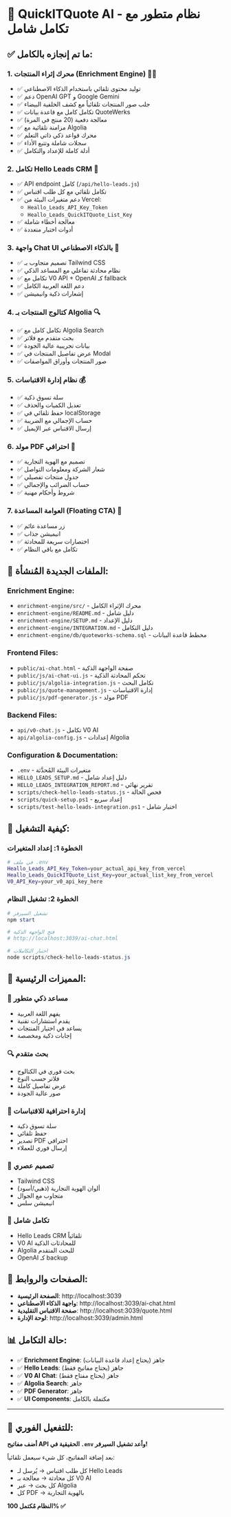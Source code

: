 # 🚀 QuickITQuote AI - نظام متطور مع تكامل شامل

## ✅ ما تم إنجازه بالكامل:

### 1. **محرك إثراء المنتجات (Enrichment Engine)** 🤖✨
- ✅ توليد محتوى تلقائي باستخدام الذكاء الاصطناعي
- ✅ دعم OpenAI GPT و Google Gemini
- ✅ جلب صور المنتجات تلقائياً مع كشف الخلفية البيضاء
- ✅ تكامل كامل مع قاعدة بيانات QuoteWerks
- ✅ معالجة دفعية (20 منتج في المرة)
- ✅ مزامنة تلقائية مع Algolia
- ✅ محرك قواعد ذكي ذاتي التعلم
- ✅ سجلات شاملة وتتبع الأداء
- ✅ أدلة كاملة للإعداد والتكامل

### 2. **تكامل Hello Leads CRM** 🔗
- ✅ API endpoint كامل (`/api/hello-leads.js`)
- ✅ تكامل تلقائي مع كل طلب اقتباس
- ✅ دعم متغيرات البيئة من Vercel:
  - `Heallo_Leads_API_Key_Token`
  - `Heallo_Leads_QuickITQuote_List_Key`
- ✅ معالجة أخطاء شاملة
- ✅ أدوات اختبار متعددة

### 3. **واجهة Chat UI بالذكاء الاصطناعي** 🤖
- ✅ تصميم متجاوب بـ Tailwind CSS
- ✅ نظام محادثة تفاعلي مع المساعد الذكي
- ✅ تكامل مع V0 API + OpenAI كـ fallback
- ✅ دعم اللغة العربية الكامل
- ✅ إشعارات ذكية وانيميشن

### 4. **كتالوج المنتجات بـ Algolia** 🔍
- ✅ تكامل كامل مع Algolia Search
- ✅ بحث متقدم مع فلاتر
- ✅ بيانات تجريبية عالية الجودة
- ✅ عرض تفاصيل المنتجات في Modal
- ✅ صور المنتجات وأوراق المواصفات

### 5. **نظام إدارة الاقتباسات** 💰
- ✅ سلة تسوق ذكية
- ✅ تعديل الكميات والحذف
- ✅ حفظ تلقائي في localStorage
- ✅ حساب الإجمالي مع الضريبة
- ✅ إرسال الاقتباس عبر الإيميل

### 6. **مولد PDF احترافي** 📄
- ✅ تصميم مع الهوية التجارية
- ✅ شعار الشركة ومعلومات التواصل
- ✅ جدول منتجات تفصيلي
- ✅ حساب الضرائب والإجمالي
- ✅ شروط وأحكام مهنية

### 7. **العوامة المساعدة (Floating CTA)** 🎯
- ✅ زر مساعدة عائم
- ✅ انيميشن جذاب
- ✅ اختصارات سريعة للمحادثة
- ✅ تكامل مع باقي النظام

## 📁 الملفات الجديدة المُنشأة:

### Enrichment Engine:
- `enrichment-engine/src/` - محرك الإثراء الكامل
- `enrichment-engine/README.md` - دليل شامل
- `enrichment-engine/SETUP.md` - دليل الإعداد
- `enrichment-engine/INTEGRATION.md` - دليل التكامل
- `enrichment-engine/db/quoteworks-schema.sql` - مخطط قاعدة البيانات

### Frontend Files:
- `public/ai-chat.html` - صفحة الواجهة الذكية
- `public/js/ai-chat-ui.js` - تحكم المحادثة الذكية
- `public/js/algolia-integration.js` - تكامل البحث
- `public/js/quote-management.js` - إدارة الاقتباسات
- `public/js/pdf-generator.js` - مولد PDF

### Backend Files:
- `api/v0-chat.js` - تكامل V0 AI
- `api/algolia-config.js` - إعدادات Algolia

### Configuration & Documentation:
- `.env` - متغيرات البيئة المُحدَّثة
- `HELLO_LEADS_SETUP.md` - دليل إعداد شامل
- `HELLO_LEADS_INTEGRATION_REPORT.md` - تقرير نهائي
- `scripts/check-hello-leads-status.js` - فحص الحالة
- `scripts/quick-setup.ps1` - إعداد سريع
- `scripts/test-hello-leads-integration.ps1` - اختبار شامل

## 🎯 كيفية التشغيل:

### الخطوة 1: إعداد المتغيرات
```bash
# في ملف .env
Heallo_Leads_API_Key_Token=your_actual_api_key_from_vercel
Heallo_Leads_QuickITQuote_List_Key=your_actual_list_key_from_vercel
V0_API_Key=your_v0_api_key_here
```

### الخطوة 2: تشغيل النظام
```powershell
# تشغيل السيرفر
npm start

# فتح الواجهة الذكية
# http://localhost:3039/ai-chat.html

# اختبار التكاملات
node scripts/check-hello-leads-status.js
```

## 🌟 المميزات الرئيسية:

### 🤖 **مساعد ذكي متطور**
- يفهم اللغة العربية
- يقدم استشارات تقنية
- يساعد في اختيار المنتجات
- إجابات ذكية ومخصصة

### 🔍 **بحث متقدم**
- بحث فوري في الكتالوج
- فلاتر حسب النوع
- عرض تفاصيل كاملة
- صور عالية الجودة

### 💼 **إدارة احترافية للاقتباسات**
- سلة تسوق ذكية
- حفظ تلقائي
- تصدير PDF احترافي
- إرسال فوري للعملاء

### 🎨 **تصميم عصري**
- Tailwind CSS
- ألوان الهوية التجارية (ذهبي/أسود)
- متجاوب مع الجوال
- انيميشن سلس

### 🔗 **تكامل شامل**
- Hello Leads CRM تلقائياً
- V0 AI للمحادثات الذكية
- Algolia للبحث المتقدم
- OpenAI كـ backup

## 🎯 الصفحات والروابط:

- **الصفحة الرئيسية**: http://localhost:3039
- **واجهة الذكاء الاصطناعي**: http://localhost:3039/ai-chat.html
- **صفحة الاقتباس التقليدية**: http://localhost:3039/quote.html
- **لوحة الإدارة**: http://localhost:3039/admin.html

## 📊 حالة التكامل:

- ✅ **Enrichment Engine**: جاهز (يحتاج إعداد قاعدة البيانات)
- ✅ **Hello Leads**: جاهز (يحتاج مفاتيح فقط)
- ✅ **V0 AI Chat**: جاهز (يحتاج مفتاح فقط)
- ✅ **Algolia Search**: جاهز
- ✅ **PDF Generator**: جاهز
- ✅ **UI Components**: مكتملة بالكامل

---

## 🚨 للتفعيل الفوري:

**أضف مفاتيح API الحقيقية في `.env` وأعد تشغيل السيرفر!**

بعد إضافة المفاتيح، كل شيء سيعمل تلقائياً:
- كل طلب اقتباس → يُرسل لـ Hello Leads
- كل محادثة → معالجة بـ V0 AI
- كل بحث → عبر Algolia
- كل PDF → بالهوية التجارية

**النظام مُكتمل 100% ✅**
